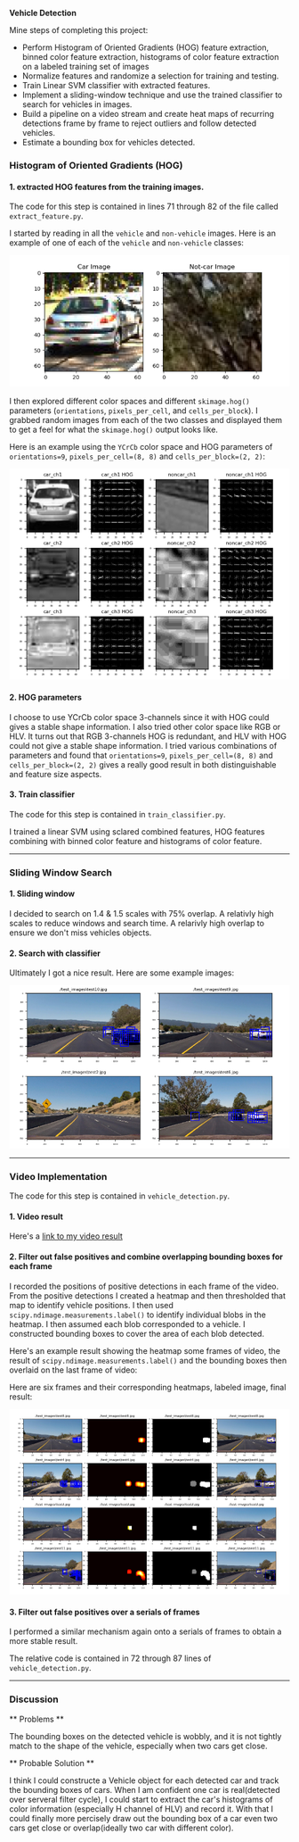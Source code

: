 
**Vehicle Detection**

Mine steps of completing this project:

* Perform Histogram of Oriented Gradients (HOG) feature extraction, binned color feature extraction, histograms of color feature extraction on a labeled training set of images
* Normalize features and randomize a selection for training and testing.
* Train Linear SVM classifier with extracted features.
* Implement a sliding-window technique and use the trained classifier to search for vehicles in images.
* Build a pipeline on a video stream and create heat maps of recurring detections frame by frame to reject outliers and follow detected vehicles.
* Estimate a bounding box for vehicles detected.

[//]: # (Image References)
[image1]: https://raw.githubusercontent.com/Awesomex005/CarND-Vehicle-Detection/master/report_images/car_noncar.png
[image2]: https://raw.githubusercontent.com/Awesomex005/CarND-Vehicle-Detection/master/report_images/car_noncar_hog.png
[image3]: https://raw.githubusercontent.com/Awesomex005/CarND-Vehicle-Detection/master/report_images/sliding_windows.png
[image4]: https://raw.githubusercontent.com/Awesomex005/CarND-Vehicle-Detection/master/report_images/process_frame.png
[video1]: https://raw.githubusercontent.com/Awesomex005/CarND-Vehicle-Detection/master/output_videos/Vehicle_detection.mp4


### Histogram of Oriented Gradients (HOG)

#### 1. extracted HOG features from the training images.

The code for this step is contained in lines 71 through 82 of the file called `extract_feature.py`.  

I started by reading in all the `vehicle` and `non-vehicle` images.  Here is an example of one of each of the `vehicle` and `non-vehicle` classes:

![alt text][image1]

I then explored different color spaces and different `skimage.hog()` parameters (`orientations`, `pixels_per_cell`, and `cells_per_block`).  I grabbed random images from each of the two classes and displayed them to get a feel for what the `skimage.hog()` output looks like.

Here is an example using the `YCrCb` color space and HOG parameters of `orientations=9`, `pixels_per_cell=(8, 8)` and `cells_per_block=(2, 2)`:


![alt text][image2]

#### 2. HOG parameters

I choose to use YCrCb color space 3-channels since it with HOG could gives a stable shape information. I also tried other color space like RGB or HLV. It turns out that RGB 3-channels HOG is redundant, and HLV with HOG could not give a stable shape information.
I tried various combinations of parameters and found that `orientations=9`, `pixels_per_cell=(8, 8)` and `cells_per_block=(2, 2)` gives a really good result in both  distinguishable and feature size aspects.

#### 3. Train classifier

The code for this step is contained in `train_classifier.py`.

I trained a linear SVM using sclared combined features, HOG features combining with binned color feature and histograms of color feature.

---

### Sliding Window Search

#### 1. Sliding window

I decided to search on 1.4 & 1.5 scales with 75% overlap. A relativly high scales to reduce windows and search time. A relarivly high overlap to ensure we don't miss vehicles objects.

#### 2. Search with classifier

Ultimately I got a nice result.  Here are some example images:

![alt text][image3]

---

### Video Implementation

The code for this step is contained in `vehicle_detection.py`.

#### 1. Video result
Here's a [link to my video result](https://raw.githubusercontent.com/Awesomex005/CarND-Vehicle-Detection/master/output_videos/Vehicle_detection.mp4)


#### 2. Filter out false positives and combine overlapping bounding boxes for each frame

I recorded the positions of positive detections in each frame of the video.  From the positive detections I created a heatmap and then thresholded that map to identify vehicle positions.  I then used `scipy.ndimage.measurements.label()` to identify individual blobs in the heatmap.  I then assumed each blob corresponded to a vehicle.  I constructed bounding boxes to cover the area of each blob detected.  

Here's an example result showing the heatmap some frames of video, the result of `scipy.ndimage.measurements.label()` and the bounding boxes then overlaid on the last frame of video:

Here are six frames and their corresponding heatmaps, labeled image, final result:

![alt text][image4]

#### 3. Filter out false positives over a serials of frames

I performed a similar mechanism again onto a serials of frames to obtain a more stable result.

The relative code is contained in 72 through 87 lines of `vehicle_detection.py`.


---

### Discussion

** Problems **

The bounding boxes on the detected vehicle is wobbly, and it is not tightly match to the shape of the vehicle, especially when two cars get close.

** Probable Solution **

I think I could constructe a Vehicle object for each detected car and track the bounding boxes of cars. When I am confident one car is real(detected over serveral filter cycle), I could start to extract the car's histograms of color information (especially H channel of HLV) and record it. With that I could finally more percisely draw out the bounding box of a car even two cars get close or overlap(ideally two car with different color).
